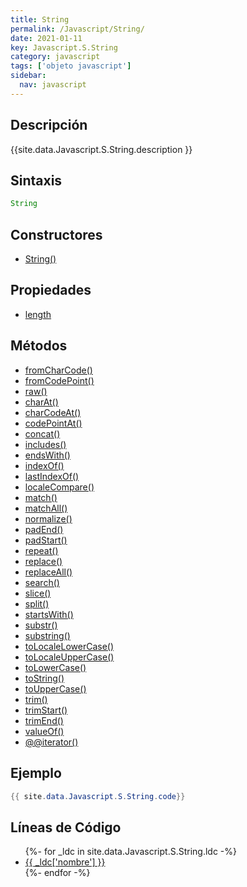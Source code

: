 ```yaml
---
title: String
permalink: /Javascript/String/
date: 2021-01-11
key: Javascript.S.String
category: javascript
tags: ['objeto javascript']
sidebar: 
  nav: javascript
---
```


## Descripción
{{site.data.Javascript.S.String.description }}

## Sintaxis
~~~javascript
String
~~~

## Constructores
* [String()](/Javascript/String/String/)

## Propiedades
* [length](/Javascript/String/length)

## Métodos
* [fromCharCode()](/Javascript/String/fromCharCode)
* [fromCodePoint()](/Javascript/String/fromCodePoint)
* [raw()](/Javascript/String/raw)
* [charAt()](/Javascript/String/charAt)
* [charCodeAt()](/Javascript/String/charCodeAt)
* [codePointAt()](/Javascript/String/codePointAt)
* [concat()](/Javascript/String/concat)
* [includes()](/Javascript/String/includes)
* [endsWith()](/Javascript/String/endsWith)
* [indexOf()](/Javascript/String/indexOf)
* [lastIndexOf()](/Javascript/String/lastIndexOf)
* [localeCompare()](/Javascript/String/localeCompare)
* [match()](/Javascript/String/match)
* [matchAll()](/Javascript/String/matchAll)
* [normalize()](/Javascript/String/normalize)
* [padEnd()](/Javascript/String/padEnd)
* [padStart()](/Javascript/String/padStart)
* [repeat()](/Javascript/String/repeat)
* [replace()](/Javascript/String/replace)
* [replaceAll()](/Javascript/String/replaceAll)
* [search()](/Javascript/String/search)
* [slice()](/Javascript/String/slice)
* [split()](/Javascript/String/split)
* [startsWith()](/Javascript/String/startsWith)
* [substr()](/Javascript/String/substr)
* [substring()](/Javascript/String/substring)
* [toLocaleLowerCase()](/Javascript/String/toLocaleLowerCase)
* [toLocaleUpperCase()](/Javascript/String/toLocaleUpperCase)
* [toLowerCase()](/Javascript/String/toLowerCase)
* [toString()](/Javascript/String/toString)
* [toUpperCase()](/Javascript/String/toUpperCase)
* [trim()](/Javascript/String/trim)
* [trimStart()](/Javascript/String/trimStart)
* [trimEnd()](/Javascript/String/trimEnd)
* [valueOf()](/Javascript/String/valueOf)
* [@@iterator()](/Javascript/String/@@iterator)

## Ejemplo
~~~java
{{ site.data.Javascript.S.String.code}}
~~~

## Líneas de Código
<ul>
{%- for _ldc in site.data.Javascript.S.String.ldc -%}
   <li>
       <a href="{{_ldc['url'] }}">{{ _ldc['nombre'] }}</a>
   </li>
{%- endfor -%}
</ul>

